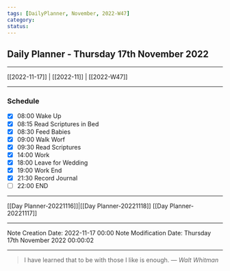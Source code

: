```yaml
---
tags: [DailyPlanner, November, 2022-W47]
category:
status:
---
```


## Daily Planner - Thursday 17th November 2022

---
[[2022-11-17]] | [[2022-11]] | [[2022-W47]]

---
### Schedule
- [x] 08:00 Wake Up
- [x] 08:15 Read Scriptures in Bed
- [x] 08:30 Feed Babies
- [x] 09:00 Walk Worf
- [x] 09:30 Read Scriptures
- [x] 14:00 Work
- [x] 18:00 Leave for Wedding
- [x] 19:00 Work End
- [x] 21:30 Record Journal
- [ ] 22:00 END

---
[[Day Planner-20221116]]|[[Day Planner-20221118]]
[[Day Planner-20221117]]

---

Note Creation Date: 2022-11-17 00:00
Note Modification Date: Thursday 17th November 2022 00:00:02 

--- 
> I have learned that to be with those I like is enough.
> — <cite>Walt Whitman</cite>
